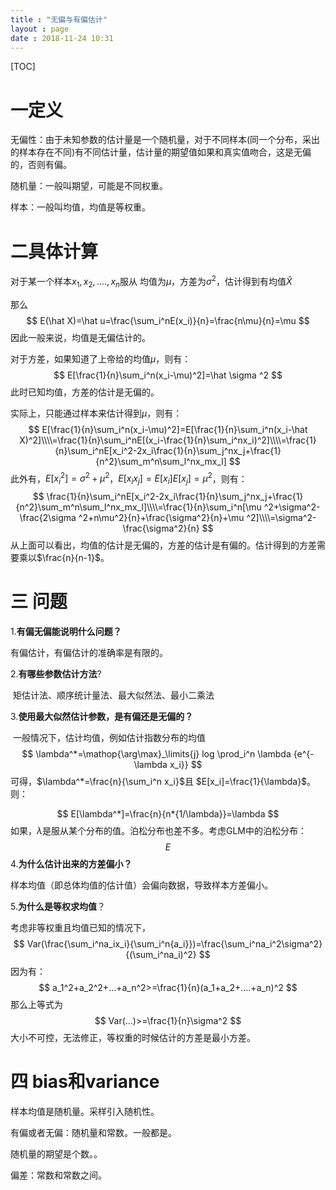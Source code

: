 ```yaml
---
title : "无偏与有偏估计"
layout : page
date : 2018-11-24 10:31
---
```


[TOC]



# 一定义

无偏性：由于未知参数的估计量是一个随机量，对于不同样本(同一个分布，采出的样本存在不同)有不同估计量，估计量的期望值如果和真实值吻合，这是无偏的，否则有偏。

随机量：一般叫期望，可能是不同权重。

样本：一般叫均值，均值是等权重。



# 二具体计算

对于某一个样本$x_1,x_2,....,x_n$服从 均值为$\mu$，方差为$\sigma ^2$，估计得到有均值$\hat X$

那么
$$
E(\hat X)=\hat u=\frac{\sum_i^nE(x_i)}{n}=\frac{n\mu}{n}=\mu
$$
因此一般来说，均值是无偏估计的。

对于方差，如果知道了上帝给的均值$\mu$，则有：
$$
E[\frac{1}{n}\sum_i^n(x_i-\mu)^2]=\hat \sigma ^2
$$
此时已知均值，方差的估计是无偏的。

实际上，只能通过样本来估计得到$\mu$，则有：
$$
E[\frac{1}{n}\sum_i^n(x_i-\mu)^2]=E[\frac{1}{n}\sum_i^n(x_i-\hat X)^2]\\\\=\frac{1}{n}\sum_i^nE[(x_i-\frac{1}{n}\sum_i^nx_i)^2]\\\\=\frac{1}{n}\sum_i^nE[x_i^2-2x_i\frac{1}{n}\sum_j^nx_j+\frac{1}{n^2}\sum_m^n\sum_l^nx_mx_l]
$$
此外有，$E[x_i^2]=\sigma ^2+\mu ^2$，$E[x_ix_j]=E[x_i]E[x_j]=\mu ^2$，则有：
$$
\frac{1}{n}\sum_i^nE[x_i^2-2x_i\frac{1}{n}\sum_j^nx_j+\frac{1}{n^2}\sum_m^n\sum_l^nx_mx_l]\\\\=\frac{1}{n}\sum_i^n[\mu ^2+\sigma^2-\frac{2\sigma ^2+n\mu^2}{n}+\frac{\sigma^2}{n}+\mu ^2]\\\\=\sigma^2-\frac{\sigma^2}{n}
$$
从上面可以看出，均值的估计是无偏的，方差的估计是有偏的。估计得到的方差需要乘以$\frac{n}{n-1}$。



# 三 问题

1.**有偏无偏能说明什么问题？**

  有偏估计，有偏估计的准确率是有限的。



2.**有哪些参数估计方法**?

​      矩估计法、顺序统计量法、最大似然法、最小二乘法

3.**使用最大似然估计参数，是有偏还是无偏的？**

​    一般情况下，估计均值，例如估计指数分布的均值
$$
\lambda^*=\mathop{\arg\max}_\limits{j} log \prod_i^n \lambda {e^{-\lambda x_i}}
$$
   可得，$\lambda^*=\frac{n}{\sum_i^n x_i}$且 $E[x_i]=\frac{1}{\lambda}$。则：


$$
E[\lambda^*]=\frac{n}{n*{1/\lambda}}=\lambda
$$
如果，$\lambda$是服从某个分布的值。泊松分布也差不多。考虑GLM中的泊松分布：
$$
E
$$
4.**为什么估计出来的方差偏小？**

   样本均值（即总体均值的估计值）会偏向数据，导致样本方差偏小。



5.**为什么是等权求均值**？

考虑非等权重且均值已知的情况下，
$$
Var(\frac{\sum_i^na_ix_i}{\sum_i^n{a_i}})=\frac{\sum_i^na_i^2\sigma^2}{(\sum_i^na_i)^2}
$$
因为有：
$$
a_1^2+a_2^2+...+a_n^2>=\frac{1}{n}(a_1+a_2+....+a_n)^2
$$
那么上等式为
$$
Var(...)>=\frac{1}{n}\sigma^2
$$
大小不可控，无法修正，等权重的时候估计的方差是最小方差。

# 四 bias和variance





样本均值是随机量。采样引入随机性。

有偏或者无偏：随机量和常数。一般都是。

随机量的期望是个数。。

偏差：常数和常数之间。

